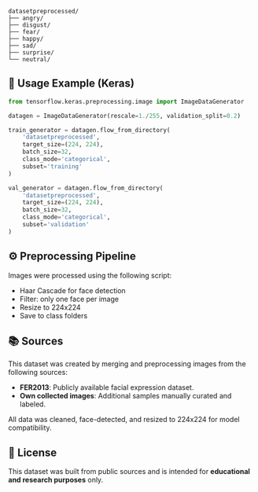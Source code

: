 ```
datasetpreprocessed/
├── angry/
├── disgust/
├── fear/
├── happy/
├── sad/
├── surprise/
└── neutral/
```

## 🧰 Usage Example (Keras)

```python
from tensorflow.keras.preprocessing.image import ImageDataGenerator

datagen = ImageDataGenerator(rescale=1./255, validation_split=0.2)

train_generator = datagen.flow_from_directory(
    'datasetpreprocessed',
    target_size=(224, 224),
    batch_size=32,
    class_mode='categorical',
    subset='training'
)

val_generator = datagen.flow_from_directory(
    'datasetpreprocessed',
    target_size=(224, 224),
    batch_size=32,
    class_mode='categorical',
    subset='validation'
)
```

## ⚙️ Preprocessing Pipeline

Images were processed using the following script:
- Haar Cascade for face detection
- Filter: only one face per image
- Resize to 224x224
- Save to class folders

## 📚 Sources

This dataset was created by merging and preprocessing images from the following sources:

- **FER2013**: Publicly available facial expression dataset.
- **Own collected images**: Additional samples manually curated and labeled.

All data was cleaned, face-detected, and resized to 224x224 for model compatibility.

## 📄 License

This dataset was built from public sources and is intended for **educational and research purposes** only.
